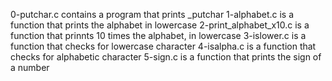 0-putchar.c contains a program that prints _putchar
1-alphabet.c is a function that prints the alphabet in lowercase
2-print_alphabet_x10.c is a function that prinnts 10 times the alphabet, in lowercase
3-islower.c is a function that checks for lowercase character
4-isalpha.c is a function that checks for alphabetic character
5-sign.c is a function that prints the sign of a number
